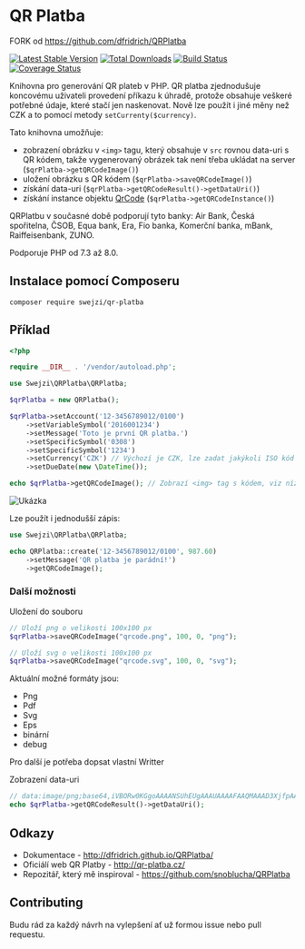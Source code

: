 # QR Platba

FORK od https://github.com/dfridrich/QRPlatba

[![Latest Stable Version](https://poser.pugx.org/swejzi/qr-platba/v/stable)](https://packagist.org/packages/swejzi/qr-platba)
[![Total Downloads](https://poser.pugx.org/swejzi/qr-platba/downloads)](https://packagist.org/packages/swejzi/qr-platba)
[![Build Status](https://travis-ci.com/Swejzi/QRPlatba.svg)](https://travis-ci.com/Swejzi/QRPlatba)
[![Coverage Status](https://coveralls.io/repos/github/Swejzi/QRPlatba/badge.svg)](https://coveralls.io/github/Swejzi/QRPlatba)

Knihovna pro generování QR plateb v PHP. QR platba zjednodušuje koncovému uživateli
provedení příkazu k úhradě, protože obsahuje veškeré potřebné údaje, které stačí jen
naskenovat. Nově lze použít i jiné měny než CZK a to pomocí metody ```setCurrenty($currency)```.

Tato knihovna umožňuje:

- zobrazení obrázku v ```<img>``` tagu, který obsahuje v ```src``` rovnou data-uri s QR kódem, takže vygenerovaný
obrázek tak není třeba ukládat na server (```$qrPlatba->getQRCodeImage()```)
- uložení obrázku s QR kódem (```$qrPlatba->saveQRCodeImage()```)
- získání data-uri (```$qrPlatba->getQRCodeResult()->getDataUri()```)
- získání instance objektu [QrCode](https://github.com/endroid/QrCode) (```$qrPlatba->getQRCodeInstance()```) 

QRPlatbu v současné době podporují tyto banky:
Air Bank, Česká spořitelna, ČSOB, Equa bank, Era, Fio banka, Komerční banka, mBank, Raiffeisenbank, ZUNO.


Podporuje PHP od 7.3 až 8.0.

## Instalace pomocí Composeru

`composer require swejzi/qr-platba`

## Příklad

```php
<?php

require __DIR__ . '/vendor/autoload.php';

use Swejzi\QRPlatba\QRPlatba;

$qrPlatba = new QRPlatba();

$qrPlatba->setAccount('12-3456789012/0100')
    ->setVariableSymbol('2016001234')
    ->setMessage('Toto je první QR platba.')
    ->setSpecificSymbol('0308')
    ->setSpecificSymbol('1234')
    ->setCurrency('CZK') // Výchozí je CZK, lze zadat jakýkoli ISO kód měny
    ->setDueDate(new \DateTime());

echo $qrPlatba->getQRCodeImage(); // Zobrazí <img> tag s kódem, viz níže  
```

![Ukázka](qrcode.png)

Lze použít i jednodušší zápis:

```php
use Swejzi\QRPlatba\QRPlatba;

echo QRPlatba::create('12-3456789012/0100', 987.60)
    ->setMessage('QR platba je parádní!')
    ->getQRCodeImage();
```

### Další možnosti

Uložení do souboru
```php
// Uloží png o velikosti 100x100 px
$qrPlatba->saveQRCodeImage("qrcode.png", 100, 0, "png");

// Uloží svg o velikosti 100x100 px
$qrPlatba->saveQRCodeImage("qrcode.svg", 100, 0, "svg");
```

Aktuální možné formáty jsou: 
* Png
* Pdf
* Svg
* Eps
* binární
* debug

Pro další je potřeba dopsat vlastní Writter

Zobrazení data-uri
```php
// data:image/png;base64,iVBORw0KGgoAAAANSUhEUgAAAUAAAAFAAQMAAAD3XjfpAAAA...
echo $qrPlatba->getQRCodeResult()->getDataUri();
```

## Odkazy

- Dokumentace - http://dfridrich.github.io/QRPlatba/
- Oficiálí web QR Platby - http://qr-platba.cz/
- Repozitář, který mě inspiroval - https://github.com/snoblucha/QRPlatba

## Contributing

Budu rád za každý návrh na vylepšení ať už formou issue nebo pull requestu.
